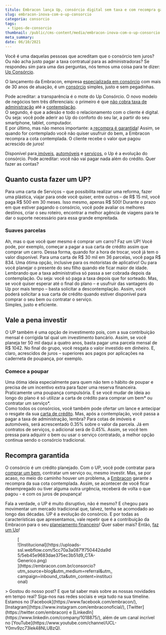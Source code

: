 ```yaml
---
titulo: Embracon lança Up, consórcio digital sem taxa e com recompra garantida
slug: embracon-inova-com-o-up-consorcio
categoria: consorcio
tags:
 - tipos-de-consorcio
thumbnail: /public/cms-content/media/embracon-inova-com-o-up-consorcio.jpg
meta_summary: 
date: 06/10/2021
---
```

Você é uma daquelas pessoas que acreditam que o consórcio tem juros? Ou não acha justo pagar a taxa contratual para as administradoras? Se respondeu sim para uma das perguntas, nós temos uma coisa para te dizer: [Up Consórcio](https://www.upconsorcios.com.br/blog/up-consorcio).

O lançamento da Embracon, empresa [especializada em consórcio](https://www.embracon.com.br/a-embracon) com mais de 30 anos de atuação, é um [consórcio](https://www.embracon.com.br/) simples, justo e sem pegadinhas.

Pode acreditar: a transparência é o mote do Up Consórcio. O novo modelo de negócios tem três diferenciais: o primeiro é que [não cobra taxa de administração](https://www.upconsorcios.com.br/blog/conheca-o-up-consorcio-sem-taxa-de-administracao) até a [contemplação](https://www.upconsorcios.com.br/blog/saiba-o-que-fazer-quando-for-contemplado-no-up-consorcios?71eb64d4_page=13).   
O segundo, é que a adesão e todo o relacionamento com o cliente é digital. Ou seja: você pode aderir ao Up do conforto do seu lar, a partir do seu smartphone, tablet, computador.   
E por último, mas não menos importante: a[ recompra é garantida](https://www.upconsorcios.com.br/blog/recompra-garantida-apos-a-contemplacao-como-funciona?71eb64d4_page=12)! Assim, se quando for contemplado você não quiser usufruir do bem, a Embracon recompra a cota contemplada. O cliente recebe o valor que pagou acrescido de juros!

Disponível para[ imóveis](https://www.upconsorcios.com.br/consorcio-de-imovel), [automóveis](https://www.upconsorcios.com.br/consorcio-de-auto) e [serviços](https://www.upconsorcios.com.br/consorcio-de-servicos), o Up é a evolução do consórcio. Pode acreditar: você não vai pagar nada além do crédito. Quer fazer as contas?

Quanto custa fazer um UP?
-------------------------

Para uma carta de Serviços – que possibilita realizar uma reforma, fazer uma plástica, viajar para onde você quiser, entre outros – de R$ 15 mil, você paga R$ 500 em 30 meses. Isso mesmo, apenas R$ 500! Durante o prazo em que estiver pagando o consórcio, você pode avaliar os melhores destinos, criar o seu roteiro, encontrar a melhor agência de viagens para te dar o suporte necessário para essa grande empreitada.

### Suaves parcelas

Ah, mas o que você quer mesmo é comprar um carro? Faz um UP! Você pode, por exemplo, começar a pagar a sua carta de crédito assim que comprar um carro. Dessa forma, quando for a hora de trocar, você já tem o valor disponível. Para uma carta de R$ 30 mil em 36 parcelas, você paga R$ 834. Uma ótima opção, inclusive para os motoristas de aplicativo! Ou para você planejar o presente do seu filho quando ele ficar maior de idade.  
Lembrando que a taxa administrativa só passa a ser cobrada depois da contemplação. Ou seja: você só paga a taxa depois que for sorteado. Mas, se você quiser esperar até o final do plano – e usufruir das vantagens do Up por mais tempo – basta solicitar a descontemplação. Assim, você poderá solicitar a sua carta de crédito quando estiver disponível para comprar o seu bem ou contratar o serviço.  
Simples, justo e eficiente.

Vale a pena investir
--------------------

O UP também é uma opção de investimento pois, com a sua contribuição mensal é corrigida tal qual um investimento bancário. Assim, se você planeja ter 50 mil daqui a quatro anos, basta pagar uma parcela mensal de R$ 1042. No final do grupo, você resgata o valor investido em dinheiro. E, claro, acrescidos de juros – superiores aos pagos por aplicações na caderneta de poupança, por exemplo.

### Comece a poupar 

Uma ótima ideia especialmente para quem não tem o hábito de poupar e precisa de um incentivo extra para fazer uma reserva financeira. Praticamente uma poupança compulsória. E se você mudar de ideia ao longo do plano é só utilizar a carta de crédito para comprar um bem\* ou contratar um serviço\*.  
Como todos os consórcios, você também pode ofertar um lance e antecipar o resgate da sua [carta de crédito](https://www.upconsorcios.com.br/blog/o-que-e-carta-de-credito-no-consorcio). Mas, após a contemplação, você passa a pagar a taxa de administração, lembra? Para cotas de imóveis e automóveis, será acrescentado 0.35% sobre o valor da parcela. Já em contratos de serviços, o adicional será de 0.45%. Assim, se você tem pressa para adquirir o bem ou usar o serviço contratado, a melhor opção continua sendo o consórcio tradicional.

Recompra garantida
------------------

O consórcio é um crédito planejado. Com o UP, você pode contratar para [comprar um bem](https://www.upconsorcios.com.br/blog/voce-sabe-planejar-a-compra-de-um-bem-caro?71eb64d4_page=10), contratar um serviço ou, mesmo investir. Mas, se por acaso, no meio do caminho houver um problema, a [Embracon](https://www.embracon.com.br/home) garante a recompra da sua cota contemplada. Assim, se acontecer de você ficar desempregado ou tiver alguma outra urgência, receberá de volta o que pagou - e com os juros de poupança!

Fala a verdade, o UP é muito disruptivo, não é mesmo? E chegou para movimentar um mercado tradicional que, talvez, tenha se acomodado ao longo das décadas. UP é a evolução do consórcio. E por todas as características que apresentamos, vale repetir que é a contribuição da Embracon para o seu [planejamento financeiro](https://www.embracon.com.br/blog/planejamento-financeiro-um-guia-para-as-financas-nao-sairem-de-controle)! Quer saber mais? Então, [faz um Up](https://www.upconsorcios.com.br/)!

<figure class="w-richtext-figure-type-image w-richtext-align-center" style="max-width:310px">[<div>![Institucional](https://uploads-ssl.webflow.com/5cc70a3a0871f750442da9d5/5eb45e9683dae375ec3b51d9_CTA-Generico.png)</div>](https://embracon.com.br/consorcio?utm_source=blog&utm_medium=referral&utm_campaign=inbound_cta&utm_content=institucional)</figure>> Gostou do nosso post? E que tal saber mais sobre as nossas novidades em tempo real? Siga-nos nas redes sociais e veja tudo na sua timeline. Estamos no [Facebook](https://www.facebook.com/embracon/), [Instagram](https://www.instagram.com/embraconoficial/), [Twitter](https://twitter.com/embracon) e [LinkedIn](https://www.linkedin.com/company/1018875/), além de um canal incrível no [YouTube](https://www.youtube.com/channel/UCL-Y0mv9zc73Iek48NLUBzQ).
